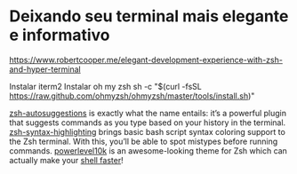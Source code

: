 # Deixando seu terminal mais elegante e informativo


https://www.robertcooper.me/elegant-development-experience-with-zsh-and-hyper-terminal

Instalar iterm2
Instalar oh my zsh 
sh -c "$(curl -fsSL https://raw.github.com/ohmyzsh/ohmyzsh/master/tools/install.sh)"

[zsh-autosuggestions](https://github.com/zsh-users/zsh-autosuggestions) is exactly what the name entails: it’s a powerful plugin that suggests commands as you type based on your history in the terminal.
[zsh-syntax-highlighting](https://github.com/zsh-users/zsh-syntax-highlighting) brings basic bash script syntax coloring support to the Zsh terminal. With this, you’ll be able to spot mistypes before running commands.
[powerlevel10k](https://github.com/romkatv/powerlevel10k) is an awesome-looking theme for Zsh which can actually make your [shell faster](https://github.com/romkatv/powerlevel10k#instant-prompt)!
